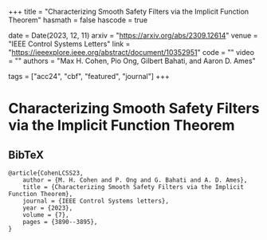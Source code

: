+++
title = "Characterizing Smooth Safety Filters via the Implicit Function Theorem"
hasmath = false
hascode = true


date = Date(2023, 12, 11)
arxiv = "https://arxiv.org/abs/2309.12614"
venue = "IEEE Control Systems Letters"
link = "https://ieeexplore.ieee.org/abstract/document/10352951"
code = ""
video = ""
authors = "Max H. Cohen, Pio Ong, Gilbert Bahati, and Aaron D. Ames"

tags = ["acc24", "cbf", "featured", "journal"]
+++

# Characterizing Smooth Safety Filters via the Implicit Function Theorem

## BibTeX
```plaintext
@article{CohenLCSS23,
    author = {M. H. Cohen and P. Ong and G. Bahati and A. D. Ames},
    title = {Characterizing Smooth Safety Filters via the Implicit Function Theorem},
    journal = {IEEE Control Systems letters},
    year = {2023},
    volume = {7},
    pages = {3890--3895},
}
```